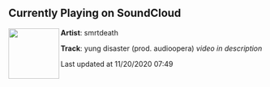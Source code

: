 ## Currently Playing on SoundCloud

[<img align="left" width="100" src="https://i1.sndcdn.com/artworks-000448347993-1wqnnk-t50x50.jpg">](https://soundcloud.com/smrtdeath/yung-disaster-prod-audioopera-video-in-description?in=smrtdeath/sets/well-be-alright-1)

**Artist**: smrtdeath 

**Track**: yung disaster (prod. audioopera) *video in description*

Last updated at 11/20/2020 07:49
